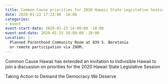 ```yaml
---
title: Common Cause priorities for 2020 Hawaii State Legislative Session
date: 2020-01-22 17:23:00 -10:00
categories:
- event
event-start-date: 2020-01-25 14:00:00 -10:00
event-end-date: 2020-01-25 16:00:00 -10:00
Location: |-
  Planned Parenthood Community Room at 839 S. Beretania
  or remote participation via ZOOM.
---
```


Common Cause Hawaii has extended an invitation to Indivisible Hawaii to join a discussion on priorities for the 2020 Hawaii State Legislative Session


Taking Action to Demand the Democracy We Deserve